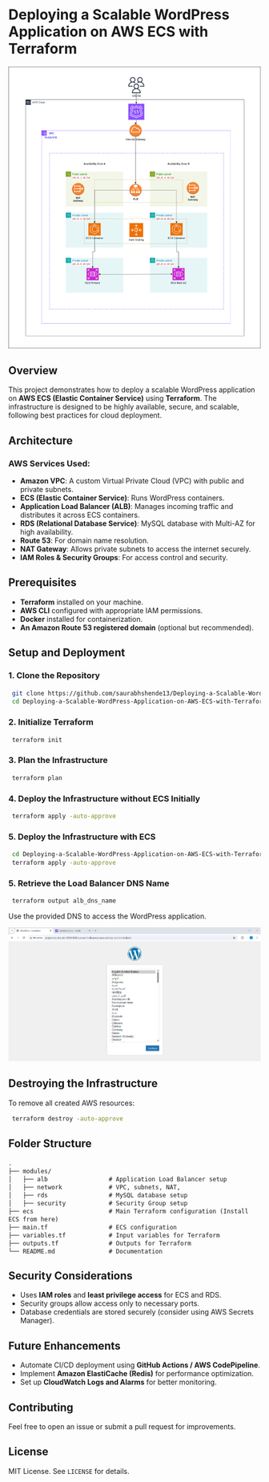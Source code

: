 # Deploying a Scalable WordPress Application on AWS ECS with Terraform

![Architecture Diagram](steps/project.png)

## Overview
This project demonstrates how to deploy a scalable WordPress application on **AWS ECS (Elastic Container Service)** using **Terraform**. The infrastructure is designed to be highly available, secure, and scalable, following best practices for cloud deployment.

## Architecture
### **AWS Services Used:**
- **Amazon VPC**: A custom Virtual Private Cloud (VPC) with public and private subnets.
- **ECS (Elastic Container Service)**: Runs WordPress containers.
- **Application Load Balancer (ALB)**: Manages incoming traffic and distributes it across ECS containers.
- **RDS (Relational Database Service)**: MySQL database with Multi-AZ for high availability.
- **Route 53**: For domain name resolution.
- **NAT Gateway**: Allows private subnets to access the internet securely.
- **IAM Roles & Security Groups**: For access control and security.


## **Prerequisites**
- **Terraform** installed on your machine.
- **AWS CLI** configured with appropriate IAM permissions.
- **Docker** installed for containerization.
- **An Amazon Route 53 registered domain** (optional but recommended).

## **Setup and Deployment**
### **1. Clone the Repository**
```sh
 git clone https://github.com/saurabhshende13/Deploying-a-Scalable-WordPress-Application-on-AWS-ECS-with-Terraform.git
 cd Deploying-a-Scalable-WordPress-Application-on-AWS-ECS-with-Terraform
```

### **2. Initialize Terraform**
```sh
 terraform init
```

### **3. Plan the Infrastructure**
```sh
 terraform plan
```

### **4. Deploy the Infrastructure without ECS Initially**
```sh
 terraform apply -auto-approve
```

### **5. Deploy the Infrastructure with ECS**
```sh
 cd Deploying-a-Scalable-WordPress-Application-on-AWS-ECS-with-Terraform/ecs/
 terraform apply -auto-approve
```


### **5. Retrieve the Load Balancer DNS Name**
```sh
 terraform output alb_dns_name
```
Use the provided DNS to access the WordPress application.

![step1](steps/step1.png)

## **Destroying the Infrastructure**
To remove all created AWS resources:
```sh
 terraform destroy -auto-approve
```

## **Folder Structure**
```
.
├── modules/                
│   ├── alb                 # Application Load Balancer setup
│   ├── network             # VPC, subnets, NAT,
│   ├── rds                 # MySQL database setup
│   ├── security            # Security Group setup
├── ecs                     # Main Terraform configuration (Install ECS from here)
├── main.tf                 # ECS configuration
├── variables.tf            # Input variables for Terraform
├── outputs.tf              # Outputs for Terraform
└── README.md               # Documentation
```

## **Security Considerations**
- Uses **IAM roles** and **least privilege access** for ECS and RDS.
- Security groups allow access only to necessary ports.
- Database credentials are stored securely (consider using AWS Secrets Manager).

## **Future Enhancements**
- Automate CI/CD deployment using **GitHub Actions / AWS CodePipeline**.
- Implement **Amazon ElastiCache (Redis)** for performance optimization.
- Set up **CloudWatch Logs and Alarms** for better monitoring.

## **Contributing**
Feel free to open an issue or submit a pull request for improvements.

## **License**
MIT License. See `LICENSE` for details.

